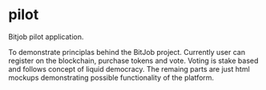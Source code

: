 # pilot
Bitjob pilot application.

To demonstrate principlas behind the BitJob project.
Currently user can register on the blockchain, purchase tokens and vote. 
Voting is stake based and follows concept of liquid democracy. 
The remaing parts are just html mockups demonstrating possible functionality of the platform. 
